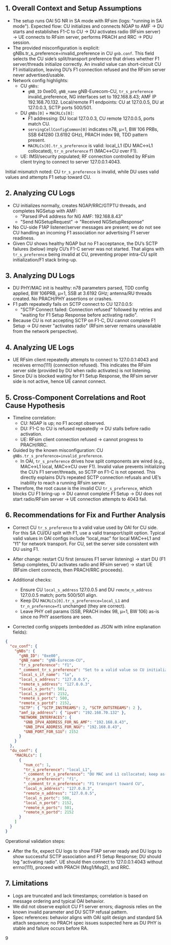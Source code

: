 ## 1. Overall Context and Setup Assumptions

- The setup runs OAI 5G NR in SA mode with RFsim (logs: "running in SA mode"). Expected flow: CU initializes and connects NGAP to AMF → DU starts and establishes F1-C to CU → DU activates radio (RFsim server) → UE connects to RFsim server, performs PRACH and RRC → PDU session.
- The provided misconfiguration is explicit: gNBs.tr_s_preference=invalid_preference in CU `gnb.conf`. This field selects the CU side’s split/transport preference that drives whether F1 server/threads initialize correctly. An invalid value can short-circuit CU F1 initialization, leaving DU’s F1 connection refused and the RFsim server never advertised/usable.
- Network config highlights:
  - CU `gNBs`:
    - `gNB_ID` 0xe00, `gNB_name` gNB-Eurecom-CU, `tr_s_preference` invalid_preference, NG interfaces set to 192.168.8.43; AMF IP 192.168.70.132. Local/remote F1 endpoints: CU at 127.0.0.5, DU at 127.0.0.3, SCTP ports 500/501.
  - DU `gNBs[0]` + `MACRLCs[0]`:
    - F1 addressing: DU local 127.0.0.3, CU remote 127.0.0.5, ports match CU.
    - `servingCellConfigCommon[0]` indicates n78, μ=1, BW 106 PRBs, SSB 641280 (3.6192 GHz), PRACH index 98, TDD pattern present.
    - `MACRLCs[0].tr_s_preference` is valid: local_L1 (DU MAC↔L1 collocated), `tr_n_preference` f1 (MAC↔CU over F1).
  - UE: IMSI/security populated; RF connection controlled by RFsim client trying to connect to server 127.0.0.1:4043.

Initial mismatch noted: CU `tr_s_preference` is invalid, while DU uses valid values and attempts F1 setup toward CU.

## 2. Analyzing CU Logs

- CU initializes normally, creates NGAP/RRC/GTPTU threads, and completes NGSetup with AMF:
  - "Parsed IPv4 address for NG AMF: 192.168.8.43"
  - "Send NGSetupRequest" → "Received NGSetupResponse"
- No CU-side F1AP listener/server messages are present; we do not see CU handling an incoming F1 association nor advertising F1 server readiness.
- Given CU shows healthy NGAP but no F1 acceptance, the DU’s SCTP failures (below) imply CU’s F1-C server was not started. That aligns with `tr_s_preference` being invalid at CU, preventing proper intra-CU split initialization/F1 stack bring-up.

## 3. Analyzing DU Logs

- DU PHY/MAC init is healthy: n78 parameters parsed, TDD config applied, BW 106PRB, μ=1, SSB at 3.6192 GHz; antenna/RU threads created. No PRACH/PHY assertions or crashes.
- F1 path repeatedly fails on SCTP connect to CU 127.0.0.5:
  - "SCTP Connect failed: Connection refused" followed by retries and "waiting for F1 Setup Response before activating radio".
- Because CU is not accepting SCTP on F1-C, DU cannot complete F1 Setup → DU never "activates radio" (RFsim server remains unavailable from the network perspective).

## 4. Analyzing UE Logs

- UE RFsim client repeatedly attempts to connect to 127.0.0.1:4043 and receives errno(111) (connection refused). This indicates the RFsim server side (provided by DU when radio activates) is not listening.
- Since DU is blocked waiting for F1 Setup Response, the RFsim server side is not active, hence UE cannot connect.

## 5. Cross-Component Correlations and Root Cause Hypothesis

- Timeline correlation:
  - CU: NGAP is up; no F1 accept observed.
  - DU: F1-C to CU is refused repeatedly → DU stalls before radio activation.
  - UE: RFsim client connection refused → cannot progress to PRACH/RRC.
- Guided by the known misconfiguration: CU `gNBs.tr_s_preference=invalid_preference`.
  - In OAI, `tr_s_preference` drives how split components are wired (e.g., MAC↔L1 local, MAC↔CU over F1). Invalid value prevents initializing the CU’s F1 server/threads, so SCTP on F1-C is not opened. This directly explains DU’s repeated SCTP connection refusals and UE’s inability to reach a running RFsim server.
- Therefore, the root cause is the invalid CU `tr_s_preference`, which blocks CU F1 bring-up → DU cannot complete F1 Setup → DU does not start radio/RFsim server → UE connection attempts to 4043 fail.

## 6. Recommendations for Fix and Further Analysis

- Correct CU `tr_s_preference` to a valid value used by OAI for CU side. For this SA CU/DU split with F1, use a valid transport/split option. Typical valid values in OAI configs include "local_mac" for local MAC↔L1 and "f1" for network transport. For CU, set the server side consistent with DU using F1.

- After change: restart CU first (ensures F1 server listening) → start DU (F1 Setup completes, DU activates radio and RFsim server) → start UE (RFsim client connects, then PRACH/RRC proceeds).

- Additional checks:
  - Ensure CU `local_s_address` 127.0.0.5 and DU `remote_n_address` 127.0.0.5 match; ports 500/501 align.
  - Keep DU `MACRLCs[0].tr_s_preference=local_L1` and `tr_n_preference=f1` unchanged (they are correct).
  - Leave PHY cell params (SSB, PRACH index 98, μ=1, BW 106) as-is since no PHY assertions are seen.

- Corrected config snippets (embedded as JSON with inline explanation fields):

```json
{
  "cu_conf": {
    "gNBs": {
      "gNB_ID": "0xe00",
      "gNB_name": "gNB-Eurecom-CU",
      "tr_s_preference": "f1", 
      "_comment_tr_s_preference": "Set to a valid value so CU initializes F1 server/threads",
      "local_s_if_name": "lo",
      "local_s_address": "127.0.0.5",
      "remote_s_address": "127.0.0.3",
      "local_s_portc": 501,
      "local_s_portd": 2152,
      "remote_s_portc": 500,
      "remote_s_portd": 2152,
      "SCTP": { "SCTP_INSTREAMS": 2, "SCTP_OUTSTREAMS": 2 },
      "amf_ip_address": { "ipv4": "192.168.70.132" },
      "NETWORK_INTERFACES": {
        "GNB_IPV4_ADDRESS_FOR_NG_AMF": "192.168.8.43",
        "GNB_IPV4_ADDRESS_FOR_NGU": "192.168.8.43",
        "GNB_PORT_FOR_S1U": 2152
      }
    }
  },
  "du_conf": {
    "MACRLCs": [
      {
        "num_cc": 1,
        "tr_s_preference": "local_L1",
        "_comment_tr_s_preference": "DU MAC and L1 collocated; keep as-is",
        "tr_n_preference": "f1",
        "_comment_tr_n_preference": "F1 transport toward CU",
        "local_n_address": "127.0.0.3",
        "remote_n_address": "127.0.0.5",
        "local_n_portc": 500,
        "local_n_portd": 2152,
        "remote_n_portc": 501,
        "remote_n_portd": 2152
      }
    ]
  }
}
```

Operational validation steps:
- After the fix, expect CU logs to show F1AP server ready and DU logs to show successful SCTP association and F1 Setup Response; DU should log "activating radio". UE should then connect to 127.0.0.1:4043 without errno(111), proceed with PRACH (Msg1/Msg2), and RRC.

## 7. Limitations

- Logs are truncated and lack timestamps; correlation is based on message ordering and typical OAI behavior.
- We did not observe explicit CU F1 server errors; diagnosis relies on the known invalid parameter and DU SCTP refusal pattern.
- Spec references: behavior aligns with OAI split design and standard SA attach sequence; no PRACH spec issues suspected here as DU PHY is stable and failure occurs before RA.

9